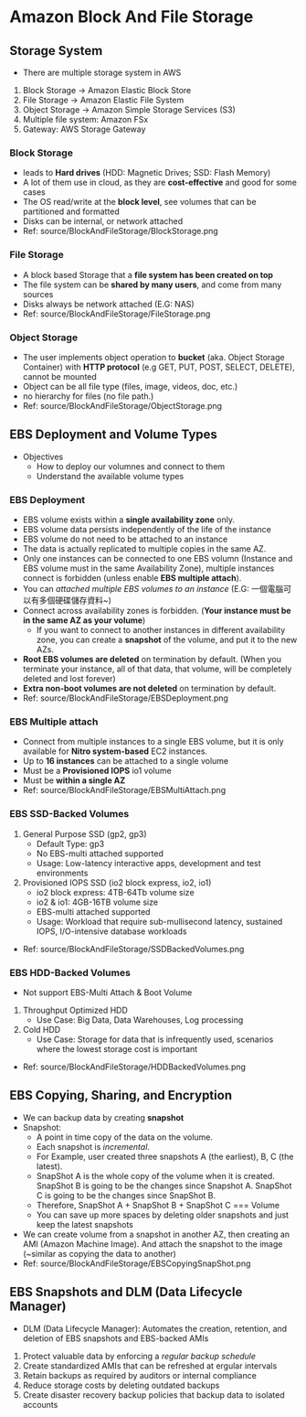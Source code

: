 # Amazon Block And File Storage

## Storage System
* There are multiple storage system in AWS
1. Block Storage -> Amazon Elastic Block Store
2. File Storage -> Amazon Elastic File System
3. Object Storage -> Amazon Simple Storage Services (S3)
4. Multiple file system: Amazon FSx
5. Gateway: AWS Storage Gateway

### Block Storage
* leads to **Hard drives** (HDD: Magnetic Drives; SSD: Flash Memory) 
* A lot of them use in cloud, as they are **cost-effective** and good for some cases
* The OS read/write at the **block level**, see volumes that can be partitioned and formatted 
* Disks can be internal, or network attached
* Ref: source/BlockAndFileStorage/BlockStorage.png

### File Storage 
* A block based Storage that a **file system has been created on top**
* The file system can be **shared by many users**, and come from many sources
* Disks always be network attached (E.G: NAS)
* Ref: source/BlockAndFileStorage/FileStorage.png

### Object Storage
* The user implements object operation to **bucket** (aka. Object Storage Container) with **HTTP protocol** (e.g GET, PUT, POST, SELECT, DELETE), cannot be mounted
* Object can be all file type (files, image, videos, doc, etc.)
* no hierarchy for files (no file path.)
* Ref: source/BlockAndFileStorage/ObjectStorage.png

## EBS Deployment and Volume Types
* Objectives
  * How to deploy our volumnes and connect to them
  * Understand the available volume types

### EBS Deployment
* EBS volume exists within a **single availability zone** only. 
* EBS volume data persists independently of the life of the instance
* EBS volume do not need to be attached to an instance
* The data is actually replicated to multiple copies in the same AZ. 
* Only one instances can be connected to one EBS volumn (Instance and EBS volume must in the same Availability Zone), multiple instances connect is forbidden (unless enable **EBS multiple attach**).
* You can *attached multiple EBS volumes to an instance* (E.G: 一個電腦可以有多個硬碟儲存資料~)
* Connect across availability zones is forbidden. (**Your instance must be in the same AZ as your volume**)
  * If you want to connect to another instances in different availability zone, you can create a **snapshot** of the volume, and put it to the new AZs.
* **Root EBS volumes are deleted** on termination by default. (When you terminate your instance, all of that data, that volume, will be completely deleted and lost forever)
* **Extra non-boot volumes are not deleted** on termination by default.
* Ref: source/BlockAndFileStorage/EBSDeployment.png

### EBS Multiple attach
* Connect from multiple instances to a single EBS volume, but it is only available for **Nitro system-based** EC2 instances.
* Up to **16 instances** can be attached to a single volume
* Must be a **Provisioned IOPS** io1 volume
* Must be **within a single AZ**
* Ref: source/BlockAndFileStorage/EBSMultiAttach.png

### EBS SSD-Backed Volumes
1. General Purpose SSD (gp2, gp3)
   * Default Type: gp3 
   * No EBS-multi attached supported
   * Usage: Low-latency interactive apps, development and test environments
2. Provisioned IOPS SSD (io2 block express, io2, io1)
   * io2 block express: 4TB-64Tb volume size
   * io2 & io1: 4GB-16TB volume size 
   * EBS-multi attached supported
   * Usage: Workload that require sub-mullisecond latency, sustained IOPS, I/O-intensive database workloads
* Ref: source/BlockAndFileStorage/SSDBackedVolumes.png

### EBS HDD-Backed Volumes
* Not support EBS-Multi Attach & Boot Volume
1. Throughput Optimized HDD
   * Use Case: Big Data, Data Warehouses, Log processing
2. Cold HDD
   * Use Case: Storage for data that is infrequently used, scenarios where the lowest storage cost is important
* Ref: source/BlockAndFileStorage/HDDBackedVolumes.png

## EBS Copying, Sharing, and Encryption
* We can backup data by creating **snapshot**
* Snapshot: 
  * A point in time copy of the data on the volume. 
  * Each snapshot is *incremental*.
  * For Example, user created three snapshots A (the earliest), B, C (the latest).
  * SnapShot A is the whole copy of the volume when it is created. SnapShot B is going to be the changes since Snapshot A. SnapShot C is going to be the changes since SnapShot B.
  * Therefore, SnapShot A + SnapShot B + SnapShot C === Volume
  * You can save up more spaces by deleting older snapshots and just keep the latest snapshots
* We can create volume from a snapshot in another AZ, then creating an AMI (Amazon Machine Image). And attach the snapshot to the image (~similar as copying the data to another)
* Ref: source/BlockAndFileStorage/EBSCopyingSnapShot.png

## EBS Snapshots and DLM (Data Lifecycle Manager)
* DLM (Data Lifecycle Manager): Automates the creation, retention, and deletion of EBS snapshots and EBS-backed AMIs
1. Protect valuable data by enforcing a *regular backup schedule*
2. Create standardized AMIs that can be refreshed at ergular intervals
3. Retain backups as required by auditors or internal compliance
4. Reduce storage costs by deleting outdated backups
5. Create disaster recovery backup policies that backup data to isolated accounts